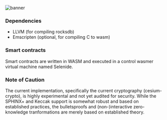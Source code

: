 ![banner](https://github.com/user-attachments/assets/16e11c3b-dc01-4924-ba5d-ca28f55d5287)

### Dependencies

- LLVM (for compiling rocksdb)
- Emscripten (optional, for compiling C to wasm)

### Smart contracts

Smart contracts are written in WASM and executed in a control wasmer virtual machine named Selenide.

### Note of Caution

The current implementation, specifically the current cryptography (cesium-crypto), is highly experimental and not yet audited for security. While the SPHINX+ and Keccak support is somewhat robust and based on established practices, the bulletsproofs and (non-)interactive zero-knowledge tranformations are merely based on established theory.
